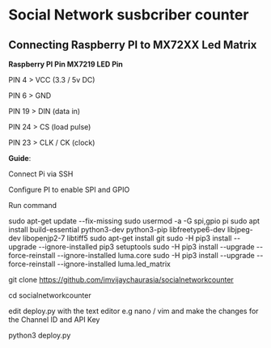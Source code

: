 # **Social Network susbcriber counter**

## Connecting Raspberry PI to MX72XX Led Matrix
**Raspberry PI Pin              MX7219 LED Pin**

PIN 4               >           VCC (3.3 / 5v DC)

PIN 6               >           GND

PIN 19              >           DIN (data in)

PIN 24              >           CS (load pulse)

PIN 23              >           CLK / CK (clock)


**Guide**:

Connect Pi via SSH

Configure PI to enable SPI and GPIO

Run command

sudo apt-get update --fix-missing
sudo usermod -a -G spi,gpio pi
sudo apt install build-essential python3-dev python3-pip libfreetype6-dev libjpeg-dev libopenjp2-7 libtiff5
sudo apt-get install git
sudo -H pip3 install --upgrade --ignore-installed pip3 setuptools
sudo -H pip3 install --upgrade --force-reinstall --ignore-installed luma.core
sudo -H pip3 install --upgrade --force-reinstall --ignore-installed luma.led_matrix

git clone https://github.com/imvijaychaurasia/socialnetworkcounter

cd socialnetworkcounter

edit deploy.py with the text editor e.g nano / vim and make the changes for the Channel ID and API Key

python3 deploy.py

